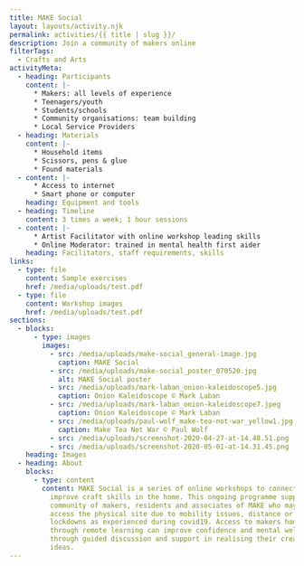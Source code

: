 ```yaml
---
title: MAKE Social
layout: layouts/activity.njk
permalink: activities/{{ title | slug }}/
description: Join a community of makers online
filterTags:
  - Crafts and Arts
activityMeta:
  - heading: Participants
    content: |-
      * Makers: all levels of experience
      * Teenagers/youth
      * Students/schools
      * Community organisations: team building
      * Local Service Providers
  - heading: Materials
    content: |-
      * Household items
      * Scissors, pens & glue
      * Found materials
  - content: |-
      * Access to internet
      * Smart phone or computer
    heading: Equipment and tools
  - heading: Timeline
    content: 3 times a week; 1 hour sessions
  - content: |-
      * Artist Facilitator with online workshop leading skills
      * Online Moderator: trained in mental health first aider
    heading: Facilitators, staff requirements, skills
links:
  - type: file
    content: Sample exercises
    href: /media/uploads/test.pdf
  - type: file
    content: Workshop images
    href: /media/uploads/test.pdf
sections:
  - blocks:
      - type: images
        images:
          - src: /media/uploads/make-social_general-image.jpg
            caption: MAKE Social
          - src: /media/uploads/make-social_poster_070520.jpg
            alt: MAKE Social poster
          - src: /media/uploads/mark-laban_onion-kaleidoscope5.jpg
            caption: Onion Kaleidoscope © Mark Laban
          - src: /media/uploads/mark-laban_onion-kaleidoscope7.jpeg
            caption: Onion Kaleidoscope © Mark Laban
          - src: /media/uploads/paul-wolf_make-tea-not-war_yellow1.jpg
            caption: Make Tea Not War © Paul Wolf
          - src: /media/uploads/screenshot-2020-04-27-at-14.48.51.png
          - src: /media/uploads/screenshot-2020-05-01-at-14.31.45.png
    heading: Images
  - heading: About
    blocks:
      - type: content
        content: MAKE Social is a series of online workshops to connect, share ideas and
          improve craft skills in the home. This ongoing programme supports the
          community of makers, residents and associates of MAKE who may not
          access the physical site due to mobility issues, distance or under
          lockdowns as experienced during covid19. Access to makers homes
          through remote learning can improve confidence and mental wellbeing
          through guided discussion and support in realising their creative
          ideas.
---
```

